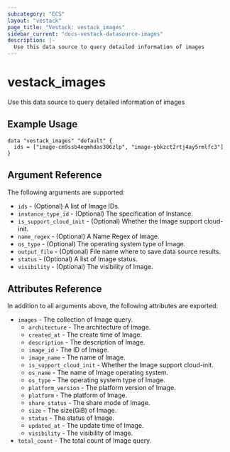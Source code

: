 ```yaml
---
subcategory: "ECS"
layout: "vestack"
page_title: "Vestack: vestack_images"
sidebar_current: "docs-vestack-datasource-images"
description: |-
  Use this data source to query detailed information of images
---
```

# vestack_images
Use this data source to query detailed information of images
## Example Usage
```hcl
data "vestack_images" "default" {
  ids = ["image-cm9ssb4eqmhdas306zlp", "image-ybkzct2rtj4ay5rmlfc3"]
}
```
## Argument Reference
The following arguments are supported:
* `ids` - (Optional) A list of Image IDs.
* `instance_type_id` - (Optional) The specification of  Instance.
* `is_support_cloud_init` - (Optional) Whether the Image support cloud-init.
* `name_regex` - (Optional) A Name Regex of Image.
* `os_type` - (Optional) The operating system type of Image.
* `output_file` - (Optional) File name where to save data source results.
* `status` - (Optional) A list of Image status.
* `visibility` - (Optional) The visibility of Image.

## Attributes Reference
In addition to all arguments above, the following attributes are exported:
* `images` - The collection of Image query.
  * `architecture` - The architecture of Image.
  * `created_at` - The create time of Image.
  * `description` - The description of Image.
  * `image_id` - The ID of Image.
  * `image_name` - The name of Image.
  * `is_support_cloud_init` - Whether the Image support cloud-init.
  * `os_name` - The name of Image operating system.
  * `os_type` - The operating system type of Image.
  * `platform_version` - The platform version of Image.
  * `platform` - The platform of Image.
  * `share_status` - The share mode of Image.
  * `size` - The size(GiB) of Image.
  * `status` - The status of Image.
  * `updated_at` - The update time of Image.
  * `visibility` - The visibility of Image.
* `total_count` - The total count of Image query.


